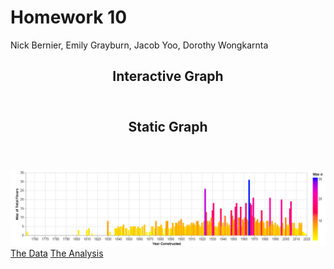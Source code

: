 <h1> Homework 10</h1>
<p> Nick Bernier, Emily Grayburn, Jacob Yoo, Dorothy Wongkarnta
<article>
  <header>
    <h1> Interactive Graph </h1>
  </header>
  <vegachart schema-url="/assets/json/sidebyside.json" style="width: 100%"></vegachart>
</article>
<article>
  <header>
    <h1> Static Graph </h1>
  </header>
  <img src="homework_10_image_2.png">
</article>
<article>
  <a href="https://raw.githubusercontent.com/UIUC-iSchool-DataViz/is445_bcubcg_fall2022/main/data/building_inventory.csv">The Data</a>
  <a href="https://github.com/nickbernier2001/nickbernier2001.github.io/blob/main/Yoo-Jacob-Grayburn-Emily-Bernier-Nick-Wongkarnta-Dorothy-Assignment10.ipynb">The Analysis</a>
  
